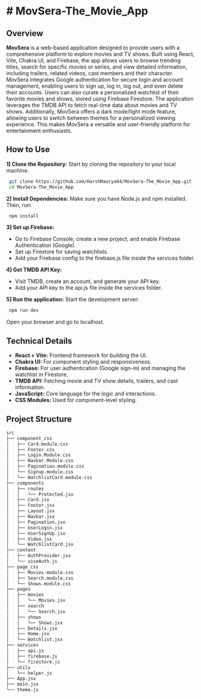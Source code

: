 
# # MovSera-The_Movie_App

## Overview

**MovSera** is a web-based application designed to provide users with a comprehensive platform to explore movies and TV shows. Built using React, Vite, Chakra UI, and Firebase, the app allows users to browse trending titles, search for specific movies or series, and view detailed information, including trailers, related videos, cast members and their character. MovSera integrates Google authentication for secure login and account management, enabling users to sign up, log in, log out, and even delete their accounts. Users can also curate a personalized watchlist of their favorite movies and shows, stored using Firebase Firestore. The application leverages the TMDB API to fetch real-time data about movies and TV shows. Additionally, MovSera offers a dark mode/light mode feature, allowing users to switch between themes for a personalized viewing experience. This makes MovSera a versatile and user-friendly platform for entertainment enthusiasts.

## How to Use

**1] Clone the Repository:** Start by cloning the repository to your local machine.
```bash
 git clone https://github.com/HarshMaurya04/MovSera-The_Movie_App.git
 cd MovSera-The_Movie_App
``` 

**2] Install Dependencies:** Make sure you have Node.js and npm installed. Then, run:
```bash 
 npm install
``` 

**3] Set up Firebase:** 
- Go to Firebase Console, create a new project, and enable Firebase Authentication (Google).
- Set up Firestore for saving watchlists.
- Add your Firebase config to the firebase.js file inside the services folder.

**4] Get TMDB API Key:** 
- Visit TMDB, create an account, and generate your API key.
- Add your API key to the api.js file inside the services folder.

**5]  Run the application:** Start the development server:
```bash 
 npm run dev
``` 
Open your browser and go to localhost.


## Technical Details

- **React + Vite:** Frontend framework for building the UI.
- **Chakra UI:** For component styling and responsiveness.
- **Firebase:** For user authentication (Google sign-in) and managing the watchlist in Firestore.
- **TMDB API:** Fetching movie and TV show details, trailers, and cast information.
- **JavaScript:** Core language for the logic and interactions.
- **CSS Modules:** Used for component-level styling.

## Project Structure

``` bash
src
├── component_css
│   ├── Card.module.css
│   ├── Footer.css
│   ├── Login.Module.css
│   ├── Navbar.Module.css
│   ├── Pagination.module.css
│   └── Signup.module.css
│   └── WatchlistCard.module.css
├── components
│   ├── routes
│   │   └── Protected.jsx
│   ├── Card.jsx
│   ├── Footer.jsx
│   ├── Layout.jsx
│   ├── Navbar.jsx
│   ├── Pagination.jsx
│   ├── UserLogin.jsx
│   ├── UserSignUp.jsx
│   ├── Video.jsx
│   └── WatchlistCard.jsx
├── context
│   ├── AuthProvider.jsx
│   └── uiseAuth.js
├── page_css
│   ├── Movies.module.css
│   ├── Search.module.css
│   └── Shows.module.css
├── pages
│   ├── movies
│   │   └── Movies.jsx
│   ├── search
│   │   └── Search.jsx
│   ├── shows
│   │   └── Shows.jsx
│   ├── Details.jsx
│   ├── Home.jsx
│   └── Watchlist.jsx
├── services
│   ├── api.js
│   ├── firebase.js
│   └── firestore.js
├── utils
│   └── helper.js
├── App.jsx
├── main.jsx
└── theme.js

```
